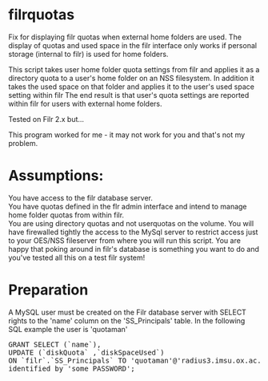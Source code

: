 # filrquotas
Fix for displaying filr quotas when external home folders are used.  The display of quotas and used space in the filr interface only works if personal storage (internal to filr) is used for home folders.

This script takes user home folder quota settings from filr and applies it as a directory quota to a user's home folder on an NSS filesystem.  In addition it takes the used space on that folder and applies it to the user's used space setting within filr 
The end result is that user's quota settings are reported within filr for users with external home folders.

Tested on Filr 2.x but...

This program worked for me - it may not work for you and that's not my problem.


# Assumptions:  

You have access to the filr database server.  
You have quotas defined in the flr admin interface and intend to manage home folder quotas from within filr.  
You are using directory quotas and not userquotas on the volume.
You will have firewalled tightly the access to the MySql server to restrict access just to your OES/NSS fileserver from where you will run this script.
You are happy that poking around in filr's database is something you want to do and you've tested all this on a test filr system!


# Preparation

A MySQL user must be created on the Filr database server with SELECT rights to the 'name' column on the 'SS_Principals' table.  In the following SQL example the user is 'quotaman' 

<pre>
GRANT SELECT (`name`),
UPDATE (`diskQuota` ,`diskSpaceUsed`) 
ON `filr`.`SS_Principals` TO 'quotaman'@'radius3.imsu.ox.ac.uk' 
identified by 'some PASSWORD';
</pre>
